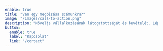 ```yaml
---
enable: true
title: "Van egy megbízása számunkra?"
image: "/images/call-to-action.png"
description: "Növelje vállalkozásának látogatottságát és bevételét. Lépjen velünk kapcsolatba és valósítsuk meg együtt ötleteit!"
button:
  enable: true
  label: "Kapcsolat"
  link: "/contact"
---
```

